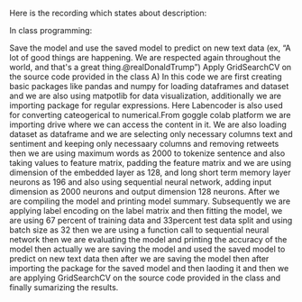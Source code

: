 Here is the recording which states about description: 

In class programming:

Save the model and use the saved model to predict on new text data (ex, “A lot of good things are happening. We are respected again throughout the world, and that's a great thing.@realDonaldTrump”)
Apply GridSearchCV on the source code provided in the class
A) In this code we are first creating basic packages like pandas and numpy for loading dataframes and dataset and we are also using matpotlib for data visualization, additionally we are importing package for regular expressions. Here Labencoder is also used for converting cateogerical to numerical.From goggle colab platform we are importing drive where we can access the content in it. We are also loading dataset as dataframe and we are selecting only necessary columns text and sentiment and keeping only necessaary columns and removing retweets then we are using maximum words as 2000 to tokenize sentence and also taking values to feature matrix, padding the feature matrix and we are using dimension of the embedded layer as 128, and long short term memory layer neurons as 196 and also using sequential neural network, adding input dimension as 2000 neurons and output dimension 128 neurons. After we are compiling the model and printing model summary. Subsequently we are applying label encoding on the label matrix and then fitting the model, we are using 67 percent of training data and 33percent test data split and using batch size as 32 then we are using a function call to sequential neural network then we are evaluating the model and printing the accuracy of the model then actually we are saving the model and used the saved model to predict on new text data then after we are saving the model then after importing the package for the saved model and then laoding it and then we are applying GridSearchCV on the source code provided in the class and finally sumarizing the results.
